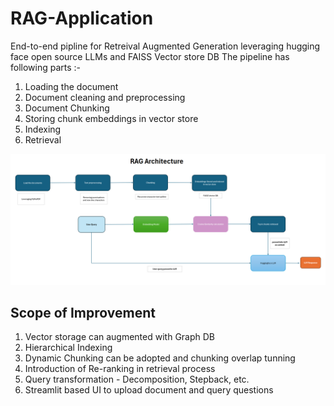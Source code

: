 # RAG-Application
End-to-end pipline for Retreival Augmented Generation leveraging hugging face open source LLMs and FAISS Vector store DB
The pipeline has following parts :- 
1. Loading the document
2. Document cleaning and preprocessing
3. Document Chunking
4. Storing chunk embeddings in vector store
5. Indexing
6. Retrieval


![RAG Pipeline Diagram](https://github.com/kgourav148/RAG-Application/blob/main/RAG%20Architecture.png)


## Scope of Improvement
1. Vector storage can augmented with Graph DB
2. Hierarchical Indexing
3. Dynamic Chunking can be adopted and chunking overlap tunning
4. Introduction of Re-ranking in retrieval process
5. Query transformation - Decomposition, Stepback, etc.
6. Streamlit based UI to upload document and query questions
